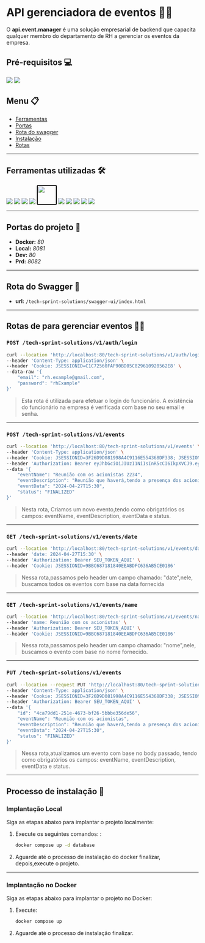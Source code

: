 # API gerenciadora de eventos 👔🎉

O **api.event.manager** é uma solução empresarial de backend que capacita qualquer membro do departamento de RH a gerenciar os eventos da empresa.

## Pré-requisitos 💻

<img src="https://img.shields.io/badge/Jdk%2017-%23ED8B00.svg?logo=openjdk&logoColor=white" /> <img src="https://img.shields.io/badge/Docker-2496ED?logo=docker&logoColor=fff">

## Menu 📋

- [Ferramentas](#ferramentas-utilizadas-️)
- [Portas](#portas-do-projeto)
- [Rota do swagger](#rota-do-swagger-)
- [Instalação](#processo-de-instalação-)
- [Rotas](#rotas-de-para-gerenciar-eventos-)

---

## Ferramentas utilizadas 🛠️

<img src="https://img.shields.io/badge/Java-%23ED8B00.svg?logo=openjdk&logoColor=white" /> 
<img src="https://img.shields.io/badge/Spring%20Boot-6DB33F?logo=springboot&logoColor=fff">
<img src="https://img.shields.io/badge/Lombok-f2fcf3.svg?logo=paperlessngx&logoColor=red">
<img src="https://img.shields.io/badge/AWS-%23FF9900.svg?logo=amazon-aws&logoColor=white">
<img src="https://img.shields.io/badge/JWT-black?style=for-the-badge&logo=JSON%20web%20tokens" style="width:48px;height:auto;border:2px solid #000;border-radius:3px;">
<img src="https://img.shields.io/badge/Swagger-6DB33F?logo=swagger&logoColor=fff">
<img src="https://img.shields.io/badge/MySQL-4479A1?logo=mysql&logoColor=fff">
<img src="https://img.shields.io/badge/Docker-2496ED?logo=docker&logoColor=fff">
<img src="https://img.shields.io/badge/Caffeine-010a11?logo=buymeacoffee&logoColor=fff">
<img src="https://img.shields.io/badge/Spring%20Security-6DB33F?logo=springsecurity&logoColor=fff">

---

## Portas do projeto 🚪
- **Docker:** _80_
- **Local:** _8081_
- **Dev:** _80_
- **Prd:** _8082_

---

## Rota do Swagger 📄

- **url:** `/tech-sprint-solutions/swagger-ui/index.html`

---

## Rotas de para gerenciar eventos 📍📅

### `POST /tech-sprint-solutions/v1/auth/login`

```bash
curl --location 'http://localhost:80/tech-sprint-solutions/v1/auth/login' \
--header 'Content-Type: application/json' \
--header 'Cookie: JSESSIONID=C1C72560FAF90BD05C829610920562E8' \
--data-raw '{
    "email": "rh.example@gmail.com",
    "password": "rhExample"
}'
```

> Esta rota é utilizada para efetuar o login do funcionário. A existência do funcionário na empresa é verificada com base
no seu email e senha.

---

### `POST /tech-sprint-solutions/v1/events`

```bash
curl --location 'http://localhost:80/tech-sprint-solutions/v1/events' \
--header 'Content-Type: application/json' \
--header 'Cookie: JSESSIONID=3F26D9D081998A4C9116E554368DF338; JSESSIONID=02BFB81B4EC9DE75C80EF8AAA61C11C3; JSESSIONID=9BBC687181840EEABDFC636AB5CE0186' \
--header 'Authorization: Bearer eyJhbGciOiJIUzI1NiIsInR5cCI6IkpXVCJ9.eyJpc3MiOiJhcGktYXV0aCIsInVzZXJuYW1lIjoicmguZXhhbXBsZUBnbWFpbC5jb20iLCJyb2xlcyI6WyJST0xFX1JIIl0sImV4cCI6MTcxNDM1Mjk5Nn0.tn1yie4FsRFArMfN3l47RrrwLY1ZoqJq-JxF8FAq8tQ' \
--data '{
    "eventName": "Reunião com os acionistas 2234",
    "eventDescription": "Reunião que haverá,tendo a presença dos acionistas, a reunião será na sede da empresa e terá a finalidade de discutir os novos produtos da empresa",
    "eventData": "2024-04-27T15:30",
    "status": "FINALIZED"
}'
```

> Nesta rota, Criamos um novo evento,tendo como obrigatórios os campos: eventName, eventDescription, eventData e status.

---

### `GET /tech-sprint-solutions/v1/events/date`

```bash
curl --location 'http://localhost:80/tech-sprint-solutions/v1/events/date' \
--header 'date: 2024-04-27T15:30' \
--header 'Authorization: Bearer SEU_TOKEN_AQUI' \
--header 'Cookie: JSESSIONID=9BBC687181840EEABDFC636AB5CE0186'
```

> Nessa rota,passamos pelo header um campo chamado: "date",nele, buscamos todos os eventos com base na data fornecida

---

### `GET /tech-sprint-solutions/v1/events/name`

```bash
curl --location 'http://localhost:80/tech-sprint-solutions/v1/events/name' \
--header 'name: Reunião com os acionistas' \
--header 'Authorization: Bearer SEU_TOKEN_AQUI' \
--header 'Cookie: JSESSIONID=9BBC687181840EEABDFC636AB5CE0186'
```

> Nessa rota,passamos pelo header um campo chamado: "nome",nele, buscamos o evento com base no nome fornecido.

---

### `PUT /tech-sprint-solutions/v1/events`

```bash
curl --location --request PUT 'http://localhost:80/tech-sprint-solutions/v1/events' \
--header 'Content-Type: application/json' \
--header 'Cookie: JSESSIONID=3F26D9D081998A4C9116E554368DF338; JSESSIONID=9BBC687181840EEABDFC636AB5CE0186' \
--header 'Authorization: Bearer SEU_TOKEN_AQUI' \
--data '{
    "id": "4ca79dd1-251e-4673-bf26-5bbbe356de56",
    "eventName": "Reunião com os acionistas",
    "eventDescription": "Reunião que haverá,tendo a presença dos acionistas, a reunião será na sede da empresa e terá a finalidade de discutir os novos produtos da empresa",
    "eventData": "2024-04-27T15:30",
    "status": "FINALIZED"
}'
```

> Nessa rota,atualizamos um evento com base no body passado, tendo como obrigatórios os campos: eventName, eventDescription, eventData e status.

---

## Processo de instalação 🔧

### Implantação Local

Siga as etapas abaixo para implantar o projeto localmente:

1. Execute os seguintes comandos: :
   ```bash
   docker compose up -d database
2. Aguarde até o processo de instalação do docker finalizar, depois,execute o projeto.

---

### Implantação no Docker

Siga as etapas abaixo para implantar o projeto no Docker:

1. Execute:
   ```bash
   docker compose up
2. Aguarde até o processo de instalação finalizar.
